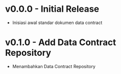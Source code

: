 # v0.0.0 - Initial Release
- Inisiasi awal standar dokumen data contract

# v0.1.0 - Add Data Contract Repository
- Menambahkan Data Contract Repository
